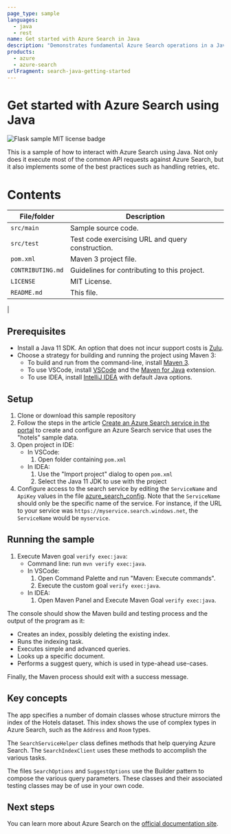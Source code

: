 ```yaml
---
page_type: sample
languages:
  - java
  - rest
name: Get started with Azure Search in Java
description: "Demonstrates fundamental Azure Search operations in a Java console app. This sample is more advanced than the quickstart. It includes error handling and supports the Rooms complex collection in the Hotels demo data set."
products:
  - azure
  - azure-search
urlFragment: search-java-getting-started
---
```


# Get started with Azure Search using Java

![Flask sample MIT license badge](https://img.shields.io/badge/license-MIT-green.svg)

This is a sample of how to interact with Azure Search using Java.  Not only does it execute most of the common API requests against Azure Search, but it also implements some of the best practices such as handling retries, etc.  

# Contents

| File/folder | Description |
|-------------|-------------|
| `src/main`       | Sample source code. |
| `src/test` | Test code exercising URL and query construction. |
| `pom.xml` | Maven 3 project file. |
| `CONTRIBUTING.md` | Guidelines for contributing to this project. |
| `LICENSE` | MIT License. | 
| `README.md`   | This file. |
| 

## Prerequisites

- Install a Java 11 SDK. An option that does not incur support costs is [Zulu](https://docs.microsoft.com/java/azure/jdk/?view=azure-java-stable).
- Choose a strategy for building and running the project using Maven 3:
    - To build and run from the command-line, install [Maven 3](https://maven.apache.org/download.cgi).
    - To use VSCode, install [VSCode](https://code.visualstudio.com/) and the [Maven for Java](https://marketplace.visualstudio.com/items?itemName=vscjava.vscode-maven) extension.
    - To use IDEA, install [IntelliJ IDEA](https://www.jetbrains.com/idea/) with default Java options.

## Setup

1. Clone or download this sample repository
1. Follow the steps in the article [Create an Azure Search service in the portal](https://docs.microsoft.com/azure/search/search-create-service-portal) to create and configure an Azure Search service that uses the "hotels" sample data.
1. Open project in IDE:
    * In VSCode: 
        1. Open folder containing `pom.xml` 
    * In IDEA: 
        1. Use the "Import project" dialog to open `pom.xml`
        1. Select the Java 11 JDK to use with the project
1. Configure access to the search service by editing the `ServiceName` and `ApiKey` values in the file [azure_search_config](src/main/resources/azure_search_config). Note that the `ServiceName` should only be the specific name of the service. For instance, if the URL to your service was `https://myservice.search.windows.net`, the `ServiceName` would be `myservice`.

## Running the sample

1. Execute Maven goal `verify exec:java`:
    * Command line: run `mvn verify exec:java`.
    * In VSCode: 
        1. Open Command Palette and run "Maven: Execute commands".
        2. Execute the custom goal `verify exec:java`.
    * In IDEA:
        1. Open Maven Panel and Execute Maven Goal `verify exec:java`.

The console should show the Maven build and testing process and the output of the program as it:
 
* Creates an index, possibly deleting the existing index.
* Runs the indexing task.
* Executes simple and advanced queries.
* Looks up a specific document.
* Performs a suggest query, which is used in type-ahead use-cases.

Finally, the Maven process should exit with a success message. 

## Key concepts

The app specifies a number of domain classes whose structure mirrors the index of the Hotels dataset. This index shows the use of complex types in Azure Search, such as the `Address` and `Room` types. 

The `SearchServiceHelper` class defines methods that help querying Azure Search. The `SearchIndexClient` uses these methods to accomplish the various tasks.

The files `SearchOptions` and `SuggestOptions` use the Builder pattern to compose the various query parameters. These classes and their associated testing classes may be of use in your own code. 

    
## Next steps

You can learn more about Azure Search on the [official documentation site](https://docs.microsoft.com/azure/search).
